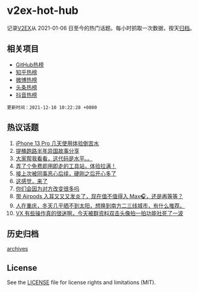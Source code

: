 # v2ex-hot-hub

 记录[V2EX](https://www.v2ex.com/)从 2021-01-06 日至今的热门话题。每小时抓取一次数据，按天[归档](archives)。
 
 ## 相关项目

- [GitHub热榜](https://github.com/lonnyzhang423/github-hot-hub)
- [知乎热榜](https://github.com/lonnyzhang423/zhihu-hot-hub)
- [微博热榜](https://github.com/lonnyzhang423/weibo-hot-hub)
- [头条热榜](https://github.com/lonnyzhang423/toutiao-hot-hub)
- [抖音热榜](https://github.com/lonnyzhang423/douyin-hot-hub)


 `更新时间：2021-12-10 10:22:28 +0800`

## 热议话题

1. [iPhone 13 Pro 几天使用体验倒苦水](https://www.v2ex.com/t/821098)
1. [提桶跑路半年异国故事分享](https://www.v2ex.com/t/821216)
1. [大家帮我看看，这代码是水平。。](https://www.v2ex.com/t/821118)
1. [弄了个免费即用即走的工具站，体验拉满！](https://www.v2ex.com/t/821078)
1. [接上次被同事恶心后续，硬刚之后开心多了](https://www.v2ex.com/t/821072)
1. [这感觉，来了](https://www.v2ex.com/t/821138)
1. [你们会因为对方改变很多吗](https://www.v2ex.com/t/821076)
1. [带 Airpods 入耳又又又发炎了，现在值不值得入 Max🎧，还是再等等？](https://www.v2ex.com/t/821082)
1. [人在重庆，冬天几乎晒不到太阳，想换到南方二三线城市，有什么推荐。](https://www.v2ex.com/t/821187)
1. [VX 有些操作真的很迷啊，今天被群资料双击头像拍一拍功能社死了一波](https://www.v2ex.com/t/821130)

## 历史归档

[archives](archives)

## License

See the [LICENSE](LICENSE) file for license rights and limitations (MIT).
